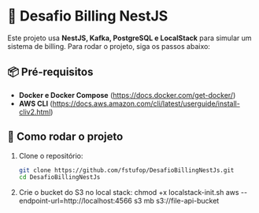 # 🚀 Desafio Billing NestJS

Este projeto usa **NestJS, Kafka, PostgreSQL e LocalStack** para simular um sistema de billing. Para rodar o projeto, siga os passos abaixo:

## 📦 Pré-requisitos
- **Docker e Docker Compose** (https://docs.docker.com/get-docker/)
- **AWS CLI** (https://docs.aws.amazon.com/cli/latest/userguide/install-cliv2.html)

## 🚀 Como rodar o projeto

1. Clone o repositório:
   ```sh
   git clone https://github.com/fstufop/DesafioBillingNestJs.git
   cd DesafioBillingNestJs

2. Crie o bucket do S3 no local stack:
   chmod +x localstack-init.sh
   aws --endpoint-url=http://localhost:4566 s3 mb s3://file-api-bucket